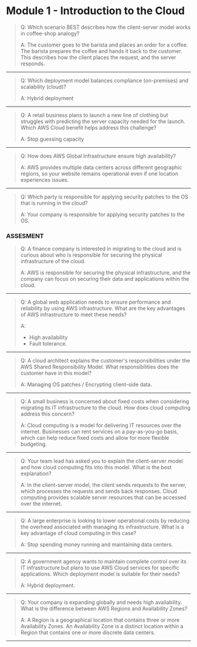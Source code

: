 # Module 1 - Introduction to the Cloud


> Q: Which scenario BEST describes how the client-server model works in coffee-shop analogy?
> 
> A: The customer goes to the barista and places an order for a coffee. The barista prepares the coffee and hands it back to the customer. This describes how the client places the request, and the server responds.
---

> Q: Which deployment model balances compliance (on-premises) and scalability (cloud)?
> 
> A: Hybrid deployment

---

> Q: A retail business plans to launch a new line of clothing but struggles with predicting the server capacity needed for the launch. Which AWS Cloud benefit helps address this challenge?
>
> A: Stop guessing capacity

---

> Q: How does AWS Global Infrastructure ensure high availability?
>
> A: AWS provides multiple data centers across different geographic regions, so your website remains operational even if one location experiences issues.

---

> Q: Which party is responsible for applying security patches to the OS that is running in the cloud?
>
> A: Your company is responsible for applying security patches to the OS.

### ASSESMENT

> Q: A finance company is interested in migrating to the cloud and is curious about who is responsible for securing the physical infrastructure of the cloud.
>
> A: AWS is responsible for securing the physical infrastructure, and the company can focus on securing their data and applications within the cloud.

---

> Q: A global web application needs to ensure performance and reliability by using AWS infrastructure. What are the key advantages of AWS infrastructure to meet these needs?
>
> A: 
>   - High availability 
>   - Fault tolerance.

---

> Q: A cloud architect explains the customer's responsibilities under the AWS Shared Responsibility Model. What responsibilities does the customer have in this model?
>
> A: Managing OS patches / Encrypting client-side data.

---

> Q: A small business is concerned about fixed costs when considering migrating its IT infrastructure to the cloud. How does cloud computing address this concern?
>
> A: Cloud computing is a model for delivering IT resources over the internet. Businesses can rent services on a pay-as-you-go basis, which can help reduce fixed costs and allow for more flexible budgeting.

---

> Q: Your team lead has asked you to explain the client-server model and how cloud computing fits into this model. What is the best explanation?
>
> A: In the client-server model, the client sends requests to the server, which processes the requests and sends back responses. Cloud computing provides scalable server resources that can be accessed over the internet.

---

> Q: A large enterprise is looking to lower operational costs by reducing the overhead associated with managing its infrastructure. What is a key advantage of cloud computing in this case?
>
> A: Stop spending money running and maintaining data centers.

---

> Q: A government agency wants to maintain complete control over its IT infrastructure but plans to use AWS Cloud services for specific applications. Which deployment model is suitable for their needs?
>
> A: Hybrid deployment.

---

> Q: Your company is expanding globally and needs high availability. What is the difference between AWS Regions and Availability Zones?
>
> A: A Region is a geographical location that contains three or more Availability Zones. An Availability Zone is a distinct location within a Region that contains one or more discrete data centers.

---
